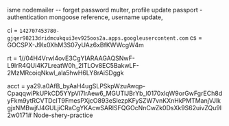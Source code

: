 isme nodemailer -- forget password
multer, profile update
passport - authentication
mongoose reference, username update,


ci = `142707453780-gjqer98213dridmcukqui3ev925oos2a.apps.googleusercontent.com`
cs = 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

rt = 1//04H4Vrwl4ovE3CgYIARAAGAQSNwF-L9IrR4QUi4K7LreatW0h_2ITLOv8EC5BakwLF-2MzMRcoiqNkwl_ala5hwH6LY8rAiSDggk

acct = ya29.a0AfB_byAaH4ugSLPSkpWzuAwqp-CpaqqwiPkUPkCD5YYpVl7lrAew6_MGUTlJBrYb_l0170xlqW9orGwFgrECh8dyFkm9ytRCVTDcIT9FmesPXjcO893eSlezpKFySZW7vnKXnHkPMTManjVJlkgjxNMBwjfJ4GULjiCRaCgYKAcwSARISFQGOcNnCwZk0DsXk9S62uivZQu9I2w0171#   N o d e - s h e r y - p r a c t i c e  
 